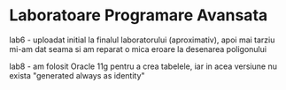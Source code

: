 # Laboratoare Programare Avansata

lab6 - uploadat initial la finalul laboratorului (aproximativ), apoi mai tarziu mi-am dat seama si am reparat o mica eroare la desenarea poligonului

lab8 - am folosit Oracle 11g pentru a crea tabelele, iar in acea versiune nu exista "generated always as identity"

